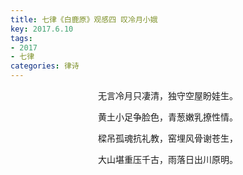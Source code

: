 ```yaml
---
title: 七律《白鹿原》观感四 叹冷月小娥
key: 2017.6.10
tags: 
- 2017
- 七律
categories: 律诗
---
```


<p align="center">无言冷月只凄清，独守空屋盼娃生。
</p>
<p align="center">黄土小足争脸色，青葱嫩乳撩性情。
</p>
<p align="center">樑吊孤魂抗礼教，窑埋风骨谢苍生，
</p>
<p align="center">大山堪重压千古，雨落日出川原明。
</p>

